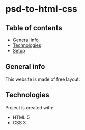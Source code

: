 # psd-to-html-css
## Table of contents
* [General info](#general-info)
* [Technologies](#technologies)
* [Setup](#setup)

## General info

This website is made of free layout.
	
## Technologies
Project is created with:
* HTML 5
* CSS 3 

	

